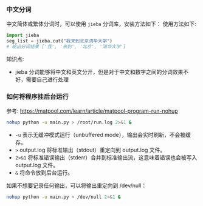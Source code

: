 ### 中文分词
中文简体或繁体分词时，可以使用 `jieba` 分词库，安装方法如下：
使用方法如下:
```py
import jieba
seg_list = jieba.cut("我来到北京清华大学")
# 输出分词结果 ['我', '来到', '北京', '清华大学']
```

知识点:
- jieba 分词能够将中文和英文分开，但是对于中文和数字之间的分词效果不好，需要自己进行处理

### 如何将程序挂后台运行
参考: https://matpool.com/learn/article/matpool-program-run-nohup

```bash
nohup python -u main.py > /root/run.log 2>&1 &
```

- `-u` 表示无缓冲模式运行（unbuffered mode），输出会实时刷新，不会被缓存。
- `>` output.log 将标准输出（stdout）重定向到 output.log 文件。
- `2>&1` 将标准错误输出（stderr）合并到标准输出流，这意味着错误也会被写入 output.log 文件。
- `&` 将命令放到后台运行。

如果不想要记录任何输出，可以将输出重定向到 /dev/null：

```bash
nohup python -u main.py > /dev/null 2>&1 &
```